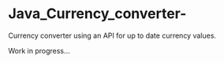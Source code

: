 # Java_Currency_converter-
Currency converter using an API for up to date currency values.

Work in progress...
